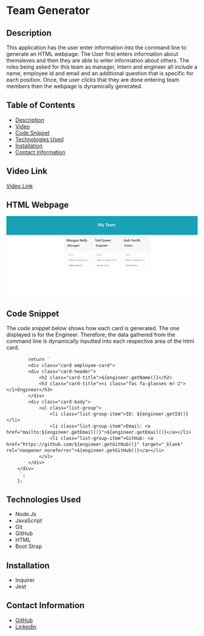 # Team Generator

## Description
This application has the user enter information into the command line to generate an HTML webpage. The User first enters information about themsleves and then they are able to enter information about others. The roles being asked for this team as manager, intern and engineer all include a name, employee id and email and an additional question that is specific for each position. Once, the user clicks that they are done entering team members then the webpage is dynamically generated.

## Table of Contents
- [Description](#description)
- [Video](#video-link)
- [Code Snippet](#code-snippet)
- [Technologies Used](#technologies-used)
- [Installation](#instalation)
- [Contact Information](#contact-information)

## Video Link
[Video Link](https://drive.google.com/file/d/1Cq5U2JknX4l0hzVb6iqCfUadCCv3wmkf/view)

## HTML Webpage

![Image](./src/teamGenIm.JPG)

## Code Snippet
The code snippet below shows how each card is generated. The one displayed is for the Engineer. Therefore, the data gathered from the command line is dynamically inputted into each respective area of the
html card. 

``` const getEngineer = (engineer) =>{
        return ` 
        <div class="card employee-card">
        <div class="card-header">
            <h2 class="card-title">${engineer.getName()}</h2>
            <h3 class="card-title"><i class="fas fa-glasses mr-2"></i>Engineer</h3>
        </div>
        <div class="card-body">
            <ul class="list-group">
                <li class="list-group-item">ID: ${engineer.getId()}</li>
                <li class="list-group-item">Email: <a href="mailto:${engineer.getEmail()}">${engineer.getEmail()}</a></li>
                <li class="list-group-item">GitHub: <a href="https://github.com/${engineer.getGitHub()}" target="_blank" rel="noopener noreferrer">${engineer.getGitHub()}</a></li>
            </ul>
        </div>
    </div>
     `;
    };
```

## Technologies Used
- Node.Js
- JavaScript
- Git
- GitHub
- HTML
- Boot Strap 

## Installation
- Inquirer
- Jest

## Contact Information 
- [GitHub](https://github.com/mkelly3/)
- [Linkedin](https://www.linkedin.com/in/morgan-kelly15/)
